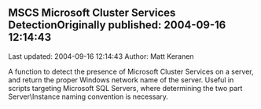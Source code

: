 ## MSCS Microsoft Cluster Services DetectionOriginally published: 2004-09-16 12:14:43 
Last updated: 2004-09-16 12:14:43 
Author: Matt Keranen 
 
A function to detect the presence of Microsoft Cluster Services on a server, and return the proper Windows network name of the server. Useful in scripts targeting Microsoft SQL Servers, where determining the two part Server\\Instance naming convention is necessary.